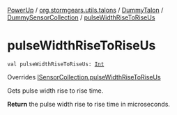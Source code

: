 [PowerUp](../../../index.md) / [org.stormgears.utils.talons](../../index.md) / [DummyTalon](../index.md) / [DummySensorCollection](index.md) / [pulseWidthRiseToRiseUs](./pulse-width-rise-to-rise-us.md)

# pulseWidthRiseToRiseUs

`val pulseWidthRiseToRiseUs: `[`Int`](https://kotlinlang.org/api/latest/jvm/stdlib/kotlin/-int/index.html)

Overrides [ISensorCollection.pulseWidthRiseToRiseUs](../../-i-sensor-collection/pulse-width-rise-to-rise-us.md)

Gets pulse width rise to rise time.

**Return**
the pulse width rise to rise time in microseconds.

